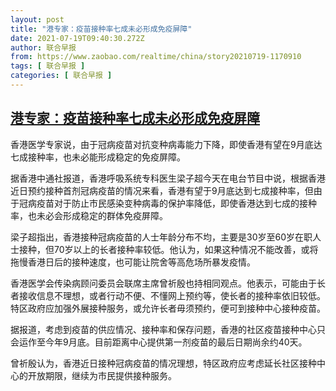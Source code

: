 ```yaml
---
layout: post
title: "港专家：疫苗接种率七成未必形成免疫屏障"
date: 2021-07-19T09:40:30.272Z
author: 联合早报
from: https://www.zaobao.com/realtime/china/story20210719-1170910
tags: [ 联合早报 ]
categories: [ 联合早报 ]
---
```

<!--1626712140000-->
[港专家：疫苗接种率七成未必形成免疫屏障](https://www.zaobao.com/realtime/china/story20210719-1170910)
------

<div>
<p>香港医学专家说，由于冠病疫苗对抗变种病毒能力下降，即使香港有望在9月底达七成接种率，也未必能形成稳定的免疫屏障。</p><p>据香港中通社报道，香港呼吸系统专科医生梁子超今天在电台节目中说，根据香港近日预约接种首剂冠病疫苗的情况来看，香港有望于9月底达到七成接种率，但由于冠病疫苗对于防止市民感染变种病毒的保护率降低，即使香港达到七成的接种率，也未必会形成稳定的群体免疫屏障。</p><p>梁子超指出，香港接种冠病疫苗的人士年龄分布不均，主要是30岁至60岁在职人士接种，但70岁以上的长者接种率较低。他认为，如果这种情况不能改善，或将拖慢香港日后的接种速度，也可能让院舍等高危场所暴发疫情。</p><section id="imu"><div id="dfp-ad-imu1">        </div></section><p>香港医学会传染病顾问委员会联席主席曾祈殷也持相同观点。他表示，可能由于长者接收信息不理想，或者行动不便、不懂网上预约等，使长者的接种率依旧较低。特区政府应加强外展接种服务，或允许长者毋须预约，便可到接种中心接种疫苗。</p><p>据报道，考虑到疫苗的供应情况、接种率和保存问题，香港的社区疫苗接种中心只会运作至今年9月底。目前距离中心提供第一剂疫苗的最后日期尚余约40天。</p><p>曾祈殷认为，香港近日接种冠病疫苗的情况理想，特区政府应考虑延长社区接种中心的开放期限，继续为市民提供接种服务。</p>      <div id="innity-in-post"></div><div id="dfp-ad-midarticlespecial">        </div>
</div>
